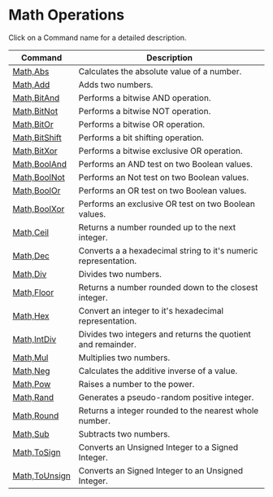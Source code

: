 # Math Operations

Click on a Command name for a detailed description.

| Command | Description |
| --- | --- |
| [Math,Abs](./Abs.md) | Calculates the absolute value of a number. |
| [Math,Add](./Add.md) | Adds two numbers. |
| [Math,BitAnd](./BitAnd.md) | Performs a bitwise AND operation. |
| [Math,BitNot](./BitNot.md) | Performs a bitwise NOT operation. |
| [Math,BitOr](./BitOr.md) | Performs a bitwise OR operation. |
| [Math,BitShift](./BitShift.md) | Performs a bit shifting operation. |
| [Math,BitXor](./BitXor.md) | Performs a bitwise exclusive OR operation. |
| [Math,BoolAnd](./BoolAnd.md) | Performs an AND test on two Boolean values. |
| [Math,BoolNot](./BoolNot.md) | Performs an Not test on two Boolean values. |
| [Math,BoolOr](./BoolOr.md) | Performs an OR test on two Boolean values. |
| [Math,BoolXor](./BoolXor.md) | Performs an exclusive OR test on two Boolean values. |
| [Math,Ceil](./Ceil.md) | Returns a number rounded up to the next integer. |
| [Math,Dec](./Dec.md) | Converts a a hexadecimal string to it's numeric representation. |
| [Math,Div](./Div.md) | Divides two numbers. |
| [Math,Floor](./Floor.md) | Returns a number rounded down to the closest integer. |
| [Math,Hex](./Hex.md) | Convert an integer to it's hexadecimal representation. |
| [Math,IntDiv](./IntDiv.md) | Divides two integers and returns the quotient and remainder. |
| [Math,Mul](./Mul.md) | Multiplies two numbers. |
| [Math,Neg](./Neg.md) | Calculates the additive inverse of a value. |
| [Math,Pow](./Pow.md) | Raises a number to the power. |
| [Math,Rand](./Rand.md) | Generates a pseudo-random positive integer. |
| [Math,Round](./Round.md) | Returns a integer rounded to the nearest whole number. |
| [Math,Sub](./Sub.md) | Subtracts two numbers. |
| [Math,ToSign](./ToSign.md) | Converts an Unsigned Integer to a Signed Integer. |
| [Math,ToUnsign](./ToUnsign.md) | Converts an Signed Integer to an Unsigned Integer. |